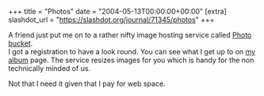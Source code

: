 +++
title = "Photos"
date = "2004-05-13T00:00:00+00:00"
[extra]
slashdot_url = "https://slashdot.org/journal/71345/photos"
+++

<p>A friend just put me on to a rather nifty image hosting service called <a href="http://www.photobucket.com/">Photo bucket</a>.<br>I got a registration to have a look round. You can see what I get up to on <a href="http://img66.photobucket.com/albums/v202/tim_abell/">my album</a> page. The service resizes images for you which is handy for the non technically minded of us.</p>
<p>Not that I need it given that I pay for web space.</p>

